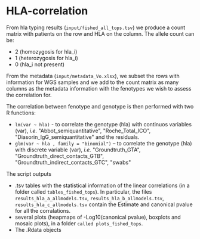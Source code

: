 # HLA-correlation

From hla typing results (`input/fished_all_tops.tsv`) we produce a count matrix with patients on the row and HLA on the column.
The allele count can be: 
  * 2 (homozygosis for hla_i) 
  * 1 (heterozygosis for hla_i) 
  * 0 (hla_i not present)

From the metadata (`input/metadata_Vo.xlsx`), we subset the rows with information for WGS samples 
and we add to the count matrix as many columns as the metadata information with the fenotypes we wish to assess the correlation for.

The correlation between fenotype and genotype is then performed with two R functions:
  * `lm(var ~ hla)` - to correlate the genotype (hla) with continuos variables (var), _i.e._ "Abbot_semiquantitative", "Roche_Total_ICO", "Diasorin_IgG_semiquantitative" and the residuals.
  * `glm(var ~ hla , family = "binomial")` – to correlate the genotype (hla) with discrete variable (var), _i.e._ "Groundtruth_GTA", "Groundtruth_direct_contacts_GTB", "Groundtruth_indirect_contacts_GTC", "swabs"

The script outputs 
 * .tsv tables with the statistical information of the linear correlations (in a folder called `tables_fished_tops`). In particular, the files 
`results_hla_a_allmodels.tsv`, `results_hla_b_allmodels.tsv`, `results_hla_c_allmodels.tsv` contain the Estimate and canonical pvalue for all the corralations.
 * several plots (heapmaps of -Log10(canonical pvalue), boxplots and mosaic plots), in a folder `called plots_fished_tops`.
 * The .Rdata objects 
